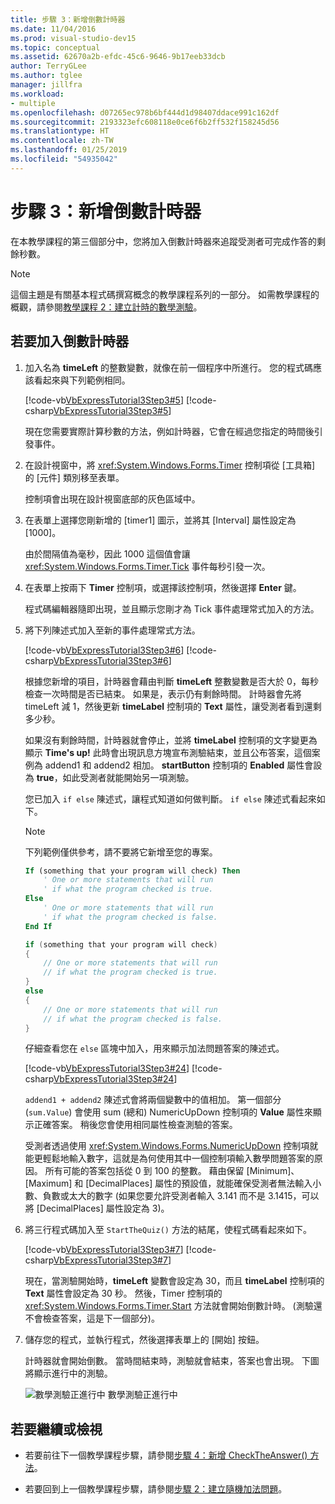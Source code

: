 ```yaml
---
title: 步驟 3：新增倒數計時器
ms.date: 11/04/2016
ms.prod: visual-studio-dev15
ms.topic: conceptual
ms.assetid: 62670a2b-efdc-45c6-9646-9b17eeb33dcb
author: TerryGLee
ms.author: tglee
manager: jillfra
ms.workload:
- multiple
ms.openlocfilehash: d07265ec978b6bf444d1d98407ddace991c162df
ms.sourcegitcommit: 2193323efc608118e0ce6f6b2ff532f158245d56
ms.translationtype: HT
ms.contentlocale: zh-TW
ms.lasthandoff: 01/25/2019
ms.locfileid: "54935042"
---
```

# <a name="step-3-add-a-countdown-timer"></a>步驟 3：新增倒數計時器
在本教學課程的第三個部分中，您將加入倒數計時器來追蹤受測者可完成作答的剩餘秒數。

> [!NOTE]
>  這個主題是有關基本程式碼撰寫概念的教學課程系列的一部分。 如需教學課程的概觀，請參閱[教學課程 2：建立計時的數學測驗](../ide/tutorial-2-create-a-timed-math-quiz.md)。

## <a name="to-add-a-countdown-timer"></a>若要加入倒數計時器

1.  加入名為 **timeLeft** 的整數變數，就像在前一個程序中所進行。 您的程式碼應該看起來與下列範例相同。

     [!code-vb[VbExpressTutorial3Step3#5](../ide/codesnippet/VisualBasic/step-3-add-a-countdown-timer_1.vb)]
     [!code-csharp[VbExpressTutorial3Step3#5](../ide/codesnippet/CSharp/step-3-add-a-countdown-timer_1.cs)]

     現在您需要實際計算秒數的方法，例如計時器，它會在經過您指定的時間後引發事件。

2.  在設計視窗中，將 <xref:System.Windows.Forms.Timer> 控制項從 [工具箱] 的 [元件] 類別移至表單。

     控制項會出現在設計視窗底部的灰色區域中。

3.  在表單上選擇您剛新增的 [timer1] 圖示，並將其 [Interval] 屬性設定為 [1000]。

     由於間隔值為毫秒，因此 1000 這個值會讓 <xref:System.Windows.Forms.Timer.Tick> 事件每秒引發一次。

4.  在表單上按兩下 **Timer** 控制項，或選擇該控制項，然後選擇 **Enter** 鍵。

     程式碼編輯器隨即出現，並且顯示您剛才為 Tick 事件處理常式加入的方法。

5.  將下列陳述式加入至新的事件處理常式方法。

     [!code-vb[VbExpressTutorial3Step3#6](../ide/codesnippet/VisualBasic/step-3-add-a-countdown-timer_2.vb)]
     [!code-csharp[VbExpressTutorial3Step3#6](../ide/codesnippet/CSharp/step-3-add-a-countdown-timer_2.cs)]

     根據您新增的項目，計時器會藉由判斷 **timeLeft** 整數變數是否大於 0，每秒檢查一次時間是否已結束。 如果是，表示仍有剩餘時間。 計時器會先將 timeLeft 減 1，然後更新 **timeLabel** 控制項的 **Text** 屬性，讓受測者看到還剩多少秒。

     如果沒有剩餘時間，計時器就會停止，並將 **timeLabel** 控制項的文字變更為顯示 **Time's up!** 此時會出現訊息方塊宣布測驗結束，並且公布答案，這個案例為 addend1 和 addend2 相加。 **startButton** 控制項的 **Enabled** 屬性會設為 **true**，如此受測者就能開始另一項測驗。

     您已加入 `if else` 陳述式，讓程式知道如何做判斷。 `if else` 陳述式看起來如下。

    > [!NOTE]
    >  下列範例僅供參考，請不要將它新增至您的專案。

    ```vb
    If (something that your program will check) Then
        ' One or more statements that will run
        ' if what the program checked is true.
    Else
        ' One or more statements that will run
        ' if what the program checked is false.
    End If
    ```

    ```csharp
    if (something that your program will check)
    {
        // One or more statements that will run
        // if what the program checked is true.
    }
    else
    {
        // One or more statements that will run
        // if what the program checked is false.
    }
    ```

     仔細查看您在 `else` 區塊中加入，用來顯示加法問題答案的陳述式。

     [!code-vb[VbExpressTutorial3Step3#24](../ide/codesnippet/VisualBasic/step-3-add-a-countdown-timer_3.vb)]
     [!code-csharp[VbExpressTutorial3Step3#24](../ide/codesnippet/CSharp/step-3-add-a-countdown-timer_3.cs)]

     `addend1 + addend2` 陳述式會將兩個變數中的值相加。 第一個部分 (`sum.Value`) 會使用 sum (總和) NumericUpDown 控制項的 **Value** 屬性來顯示正確答案。 稍後您會使用相同屬性檢查測驗的答案。

     受測者透過使用 <xref:System.Windows.Forms.NumericUpDown> 控制項就能更輕鬆地輸入數字，這就是為何使用其中一個控制項輸入數學問題答案的原因。 所有可能的答案包括從 0 到 100 的整數。 藉由保留 [Minimum]、[Maximum] 和 [DecimalPlaces] 屬性的預設值，就能確保受測者無法輸入小數、負數或太大的數字 (如果您要允許受測者輸入 3.141 而不是 3.1415，可以將 [DecimalPlaces] 屬性設定為 3)。

6.  將三行程式碼加入至 `StartTheQuiz()` 方法的結尾，使程式碼看起來如下。

     [!code-vb[VbExpressTutorial3Step3#7](../ide/codesnippet/VisualBasic/step-3-add-a-countdown-timer_4.vb)]
     [!code-csharp[VbExpressTutorial3Step3#7](../ide/codesnippet/CSharp/step-3-add-a-countdown-timer_4.cs)]

     現在，當測驗開始時，**timeLeft** 變數會設定為 30，而且 **timeLabel** 控制項的 **Text** 屬性會設定為 30 秒。 然後，Timer 控制項的 <xref:System.Windows.Forms.Timer.Start> 方法就會開始倒數計時。 (測驗還不會檢查答案，這是下一個部分)。

7.  儲存您的程式，並執行程式，然後選擇表單上的 [開始] 按鈕。

     計時器就會開始倒數。 當時間結束時，測驗就會結束，答案也會出現。 下圖將顯示進行中的測驗。

     ![數學測驗正進行中](../ide/media/express_addcountdown.png) 數學測驗正進行中

## <a name="to-continue-or-review"></a>若要繼續或檢視

-   若要前往下一個教學課程步驟，請參閱[步驟 4：新增 CheckTheAnswer() 方法](../ide/step-4-add-the-checktheanswer-parens-method.md)。

-   若要回到上一個教學課程步驟，請參閱[步驟 2：建立隨機加法問題](../ide/step-2-create-a-random-addition-problem.md)。
